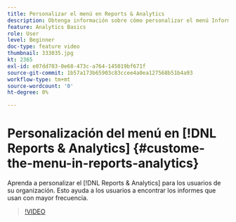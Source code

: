 ```yaml
---
title: Personalizar el menú en Reports & Analytics
description: Obtenga información sobre cómo personalizar el menú Informes y análisis para los usuarios de su organización.
feature: Analytics Basics
role: User
level: Beginner
doc-type: feature video
thumbnail: 333035.jpg
kt: 2365
exl-id: e07dd703-0e68-473c-a764-145019bf671f
source-git-commit: 1b57a173b65903c83ccee4a0ea127568b51b4a93
workflow-type: tm+mt
source-wordcount: '0'
ht-degree: 0%

---
```


# Personalización del menú en [!DNL Reports & Analytics] {#custome-the-menu-in-reports-analytics}

Aprenda a personalizar el [!DNL Reports & Analytics] para los usuarios de su organización. Esto ayuda a los usuarios a encontrar los informes que usan con mayor frecuencia.

>[!VIDEO](https://video.tv.adobe.com/v/333035/?quality=12)
